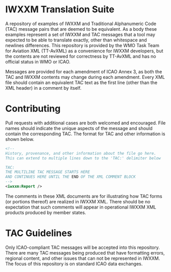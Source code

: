 # IWXXM Translation Suite
A repository of examples of IWXXM and Traditional Alphanumeric Code (TAC) message pairs that are deemed to be equivalent. As a body these examples represent
a set of IWXXM and TAC messages that a tool may expected to be able to translate exactly,
other than whitespace and newlines differences.  This repository is provided by the WMO Task Team for Aviation XML (TT-AvXML)
as a convenience for IWXXM developers, but the contents are not reviewed for correctness by TT-AvXML and has no official status in WMO or ICAO.

Messages are provided for each amendment of ICAO Annex 3, as both the TAC and IWXXM contents may change during each
amendment.  Every XML file should contain an equivalent TAC text as the first line (other than the XML header) in a comment by itself.

# Contributing
Pull requests with additional cases are both welcomed and encouraged.  File names should indicate the unique aspects
of the message and should contain the corresponding TAC.  The format for TAC and other information is shown below.

```XML
<!--
History, provenance, and other information about the file go here.
This can extend to multiple lines down to the 'TAC:' delimiter below

TAC:
THE MULTILINE TAC MESSAGE STARTS HERE
AND CONTINUES HERE UNTIL THE END OF THE XML COMMENT BLOCK
-->
<iwxxm:Report />
```
The comments in these XML documents are for illustrating how TAC forms (or portions thereof) are realized in IWXXM XML. There should
be no expectation that such comments will appear in operational IWXXM XML products produced by member states.

# TAC Guidelines
Only ICAO-compliant TAC messages will be accepted into this repository.  There are many TAC messages being produced that have formatting errors, regional content, and other issues that can not be represented in IWXXM.  The focus of this repository is on standard ICAO data exchanges.
